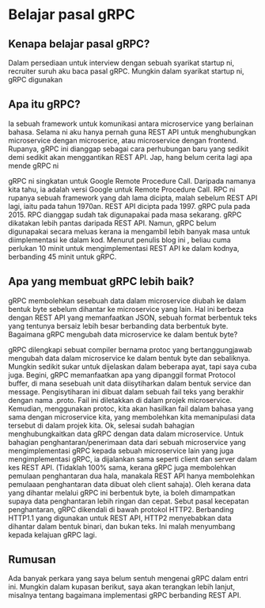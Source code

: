 # Belajar pasal gRPC

## Kenapa belajar pasal gRPC?

Dalam persediaan untuk interview dengan sebuah syarikat startup ni, recruiter suruh aku baca pasal gRPC. Mungkin dalam syarikat startup ni, gRPC digunakan

## Apa itu gRPC?

Ia sebuah framework untuk komunikasi antara microservice yang berlainan bahasa.
Selama ni aku hanya pernah guna REST API untuk menghubungkan
microservice dengan microserice, atau
microservice dengan frontend.
Rupanya, gRPC ini dianggap sebagai cara perhubungan baru yang sedikit demi sedikit akan menggantikan REST API.
Jap, hang belum cerita lagi apa mende gRPC ni

gRPC ni singkatan untuk Google Remote Procedure Call.
Daripada namanya kita tahu, ia adalah versi Google untuk Remote Procedure Call. RPC ni rupanya sebuah framework yang dah lama dicipta, malah sebelum REST API lagi, iaitu pada tahun 1970an. REST API dicipta pada 1997. gRPC pula pada 2015.
RPC dianggap sudah tak digunapakai pada masa sekarang. gRPC dikatakan lebih pantas daripada REST API. Namun, gRPC belum digunapakai secara meluas kerana ia mengambil lebih banyak masa untuk diimplementasi ke dalam kod. Menurut penulis blog ini , beliau cuma perlukan 10 minit untuk mengimplementasi REST API ke dalam kodnya, berbanding 45 minit untuk gRPC.

## Apa yang membuat gRPC lebih baik?

gRPC membolehkan sesebuah data dalam microservice diubah ke dalam bentuk byte sebelum dihantar ke microservice yang lain. Hal ini berbeza dengan REST API yang memanfaatkan JSON, sebuah format berbentuk teks yang tentunya bersaiz lebih besar berbanding data berbentuk byte.
Bagaimana gRPC mengubah data microservice ke dalam bentuk byte?

gRPC dilengkapi sebuat compiler bernama protoc yang bertanggungjawab mengubah data dalam microservice ke dalam bentuk byte dan sebaliknya.
Mungkin sedikit sukar untuk dijelaskan dalam beberapa ayat, tapi saya cuba juga.
Begini, gRPC memanfaatkan apa yang dipanggil format Protocol buffer, di mana sesebuah unit data diisytiharkan dalam bentuk service dan message. Pengisytiharan ini dibuat dalam sebuah fail teks yang berakhir dengan nama .proto. Fail ini diletakkan di dalam projek microservice. Kemudian, menggunakan protoc, kita akan hasilkan fail dalam bahasa yang sama dengan microservice kita, yang membolehkan kita memanipulasi data tersebut di dalam projek kita. Ok, selesai sudah bahagian menghubungkaitkan data gRPC dengan data dalam microservice.
Untuk bahagian penghantaran/penerimaan data dari sebuah microservice yang mengimplementasi gRPC kepada sebuah microservice lain yang juga mengimplementasi gRPC, ia dijalankan sama seperti client dan server dalam kes REST API. (Tidaklah 100% sama, kerana gRPC juga membolehkan pemulaan penghantaran dua hala, manakala REST API hanya membolehkan pemulaaan penghantaran data dibuat oleh client sahaja).
Oleh kerana data yang dihantar melalui gRPC ini berbentuk byte, ia boleh dimampatkan supaya data penghantaran lebih ringan dan cepat. Sebut pasal kecepatan penghantaran, gRPC dikendali di bawah protokol HTTP2. Berbanding HTTP1.1 yang digunakan untuk REST API, HTTP2 menyebabkan data dihantar dalam bentuk binari, dan bukan teks. Ini malah menyumbang kepada kelajuan gRPC lagi.

## Rumusan

Ada banyak perkara yang saya belum sentuh mengenai gRPC dalam entri ini. Mungkin dalam kupasan berikut, saya akan terangkan lebih lanjut, misalnya tentang bagaimana implementasi gRPC berbanding REST API.
